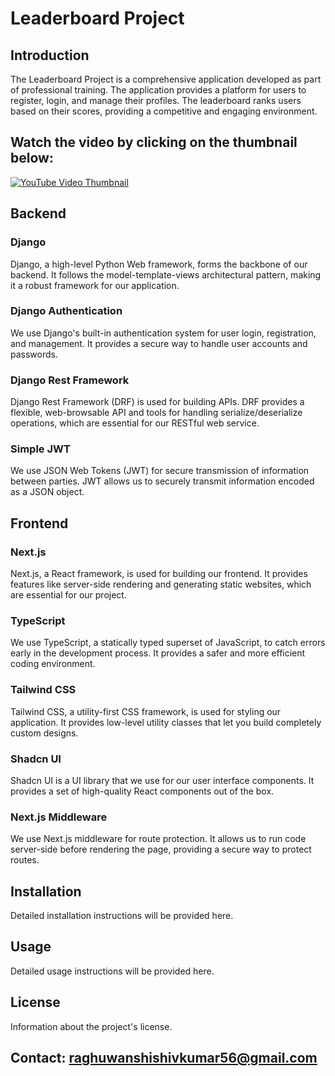# Leaderboard Project

## Introduction
The Leaderboard Project is a comprehensive application developed as part of professional training. The application provides a platform for users to register, login, and manage their profiles. The leaderboard ranks users based on their scores, providing a competitive and engaging environment.
## Watch the video by clicking on the thumbnail below:

[![YouTube Video Thumbnail](https://img.youtube.com/vi/wq-2tVBn8Tg/maxresdefault.jpg)](https://www.youtube.com/embed/wq-2tVBn8Tg?si=x8zVf99MI3mgS-w1)

## Backend

### Django
Django, a high-level Python Web framework, forms the backbone of our backend. It follows the model-template-views architectural pattern, making it a robust framework for our application.

### Django Authentication
We use Django's built-in authentication system for user login, registration, and management. It provides a secure way to handle user accounts and passwords.

### Django Rest Framework
Django Rest Framework (DRF) is used for building APIs. DRF provides a flexible, web-browsable API and tools for handling serialize/deserialize operations, which are essential for our RESTful web service.

### Simple JWT
We use JSON Web Tokens (JWT) for secure transmission of information between parties. JWT allows us to securely transmit information encoded as a JSON object.

## Frontend

### Next.js
Next.js, a React framework, is used for building our frontend. It provides features like server-side rendering and generating static websites, which are essential for our project.

### TypeScript
We use TypeScript, a statically typed superset of JavaScript, to catch errors early in the development process. It provides a safer and more efficient coding environment.

### Tailwind CSS
Tailwind CSS, a utility-first CSS framework, is used for styling our application. It provides low-level utility classes that let you build completely custom designs.

### Shadcn UI
Shadcn UI is a UI library that we use for our user interface components. It provides a set of high-quality React components out of the box.

### Next.js Middleware
We use Next.js middleware for route protection. It allows us to run code server-side before rendering the page, providing a secure way to protect routes.

## Installation
Detailed installation instructions will be provided here.

## Usage
Detailed usage instructions will be provided here.

## License
Information about the project's license.
## Contact: raghuwanshishivkumar56@gmail.com

